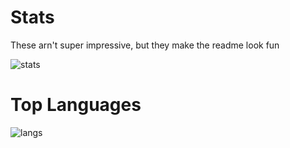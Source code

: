 # Stats
These arn't super impressive, but they make the readme look fun

![stats](https://github-readme-stats.vercel.app/api?username=AI-Spawn&theme=react)

# Top Languages
![langs](https://github-readme-stats.vercel.app/api/top-langs/?username=AI-Spawn&layout=compact&theme=react)
